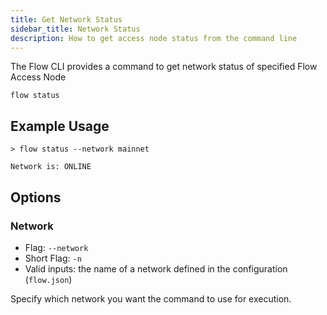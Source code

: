 ```yaml
---
title: Get Network Status
sidebar_title: Network Status
description: How to get access node status from the command line
---
```


The Flow CLI provides a command to get network status of specified Flow Access Node

```shell
flow status
```

## Example Usage
```shell
> flow status --network mainnet

Network is: ONLINE
```

## Options

### Network

- Flag: `--network`
- Short Flag: `-n`
- Valid inputs: the name of a network defined in the configuration (`flow.json`)

Specify which network you want the command to use for execution.

